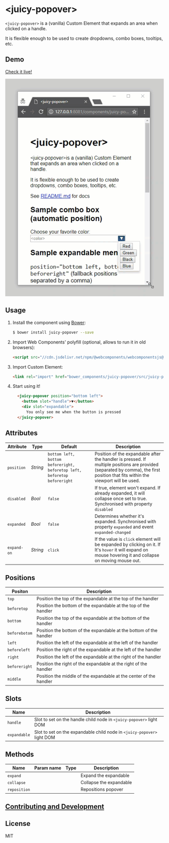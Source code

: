# &lt;juicy-popover&gt;

`<juicy-popover>` is a (vanilla) Custom Element that expands an area when clicked on a handle.

It is flexible enough to be used to create dropdowns, combo boxes, tooltips, etc.

## Demo

[Check it live!](http://juicy.github.io/juicy-popover)

![Screen recording](docs/demo.gif)

## Usage

1. Install the component using [Bower](http://bower.io/):

    ```sh
    $ bower install juicy-popover --save
    ```

2. Import Web Components' polyfill (optional, allows to run it in old browsers):

    ```html
    <script src="//cdn.jsdelivr.net/npm/@webcomponents/webcomponentsjs@1.0.17/webcomponents-lite.min.js"></script>
    ```

3. Import Custom Element:

    ```html
    <link rel="import" href="bower_components/juicy-popover/src/juicy-popover.html">
    ```

4. Start using it!

    ```html
      <juicy-popover position="bottom left">
        <button slot="handle">▼</button>
        <div slot="expandable">
          You only see me when the button is pressed
      </juicy-popover>
    ```

## Attributes

Attribute            | Type           | Default       | Description
---                  | ---            | ---           | ---
`position`           | *String*       | `bottom left, bottom beforeright, beforetop left, beforetop beforeright` | Position of the expandable after the handler is pressed. If multiple positions are provided (separated by comma), the first position that fits within the viewport will be used.
`disabled`           | *Bool*         | `false`       | If true, element won't expand. If already expanded, it will collapse once set to true. Synchronised with property `disabled`
`expanded`           | *Bool*         | `false`       | Determines whether it's expanded. Synchronised with property `expanded` and event `expanded-changed`
`expand-on`          | *String*       | `click`       | If the value is `click` element will be expanded by clicking on it. If It's `hover` it will expand on mouse hovering it and collapse on moving mouse out.

## Positions

Positon              | Description
---                  | ---    
`top`                | Position the top of the expandable at the top of the handler
`beforetop`          | Position the bottom of the expandable at the top of the handler
`bottom`             | Position the top of the expandable at the bottom of the handler
`beforebotom`        | Position the bottom of the expandable at the bottom of the handler
`left`               | Position the left of the expandable at the left of the handler
`beforeleft`         | Position the right of the expandable at the left of the handler
`right`              | Position the left of the expandable at the right of the handler
`beforeright`        | Position the right of the expandable at the right of the handler
`middle`			 | Position the middle of the expandable at the center of the handler

## Slots
Name                 | Description
---                  | ---
`handle`             | Slot to set on the handle child node in `<juicy-popover>` light DOM
`expandable`         | Slot to set on the expandable child node in `<juicy-popover>` light DOM

## Methods

Name               | Param name | Type      | Description
---                | ---        | ---       | ---
`expand`           |            |           | Expand the expandable
`collapse`         |            |           | Collapse the expandable
`reposition`       |            |           | Repositions popover

## [Contributing and Development](CONTRIBUTING.md)

## License

MIT
